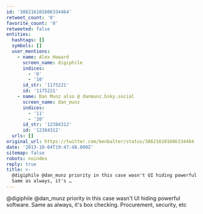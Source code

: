 ```yaml
---
id: '386216101606334464'
retweet_count: '0'
favorite_count: '0'
retweeted: false
entities:
  hashtags: []
  symbols: []
  user_mentions:
    - name: Alex Howard
      screen_name: digiphile
      indices:
        - '0'
        - '10'
      id_str: '1175221'
      id: '1175221'
    - name: Dan Munz also @ danmunz.bsky.social
      screen_name: dan_munz
      indices:
        - '11'
        - '20'
      id_str: '12384312'
      id: '12384312'
  urls: []
original_url: https://twitter.com/benbalter/status/386216101606334464
date: '2013-10-04T19:47:48.000Z'
sitemap: false
robots: noindex
reply: true
title: >-
  @digiphile @dan_munz priority in this case wasn't UI hiding powerful software.
  Same as always, it's …
---
```


@digiphile @dan_munz priority in this case wasn't UI hiding powerful software. Same as always, it's box checking. Procurement, security, etc